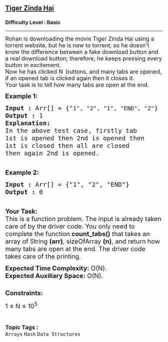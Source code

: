 <h2><a href="https://practice.geeksforgeeks.org/problems/tiger-zinda-hai5531/1?page=1&difficulty[]=-1&status[]=unsolved&category[]=Arrays&sortBy=submissions">Tiger Zinda Hai</a></h2><h3>Difficulty Level : Basic</h3><hr><div class="problems_problem_content__Xm_eO"><p><span style="font-size:18px">Rohan is downloading the movie Tiger Zinda Hai using a torrent website, but he is new to torrent, so he doesn't know the difference between a fake download button and a real download button; therefore, he keeps pressing every button in excitement.<br>
Now he has clicked N &nbsp;buttons, and many tabs are opened, if an opened tab is clicked again then it closes it.&nbsp;<br>
Your task is to tell how many tabs are open at the end.</span></p>

<p><span style="font-size:20px"><strong>Example 1:</strong></span></p>

<pre><span style="font-size:20px"><strong>Input :</strong> Arr[] = {"</span><span style="font-size:18px">1", "2", "1", "END", "2"</span><span style="font-size:20px">}
<strong>Output :</strong> 1
<strong>Explanation:
</strong>In the above test case, firstly tab 
1st is opened then 2nd is opened then 
1st is closed then all are closed
then again 2nd is opened.

</span></pre>

<p><span style="font-size:20px"><strong>Example 2:</strong></span></p>

<pre><span style="font-size:20px"><strong>Input :</strong> Arr[] = {"1", "2", "END"}
<strong>Output :</strong> 0

</span></pre>

<p><span style="font-size:20px"><strong>Your Task:</strong><br>
This is a function problem. The input is already taken care of by the driver code. You only need to complete the function <strong>count_tabs()</strong> that takes an array of String&nbsp;<strong>(arr)</strong>, sizeOfArray <strong>(n)</strong>, and return how many tabs are open at the end. The driver code takes care of the printing.</span></p>

<p><span style="font-size:20px"><strong>Expected Time Complexity:</strong>&nbsp;O(N).<br>
<strong>Expected Auxiliary Space:</strong>&nbsp;O(N).</span><br>
&nbsp;</p>

<p><span style="font-size:20px"><strong>Constraints:</strong></span></p>

<p><span style="font-size:20px">1 ≤ N ≤ 10<sup>5</sup></span></p>
</div><br><p><span style=font-size:18px><strong>Topic Tags : </strong><br><code>Arrays</code>&nbsp;<code>Hash</code>&nbsp;<code>Data Structures</code>&nbsp;